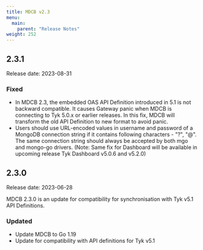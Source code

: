 ```yaml
---
title: MDCB v2.3
menu:
  main:
    parent: "Release Notes"
weight: 252
---
```


## 2.3.1

Release date: 2023-08-31

### Fixed

- In MDCB 2.3, the embedded OAS API Definition introduced in 5.1 is not backward compatible. It causes Gateway panic when MDCB is connecting to Tyk 5.0.x or earlier releases. In this fix, MDCB will transform the old API Definition to new format to avoid panic.
- Users should use URL-encoded values in username and password of a MongoDB connection string if it contains following characters - "?", "@". The same connection string should always be accepted by both mgo and mongo-go drivers. (Note: Same fix for Dashboard will be available in upcoming release Tyk Dashboard v5.0.6 and v5.2.0)


## 2.3.0

Release date: 2023-06-28

MDCB 2.3.0 is an update for compatibility for synchronisation with Tyk v5.1 API Definitions.

### Updated

- Update MDCB to Go 1.19
- Update for compatibility with API definitions for Tyk v5.1
